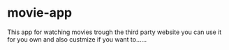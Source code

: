 # movie-app
This app for watching movies trough the third party website you can use it for you own and also 
custmize if you want to......
 
